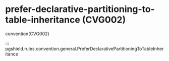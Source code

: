 # prefer-declarative-partitioning-to-table-inheritance (CVG002)

convention(CVG002)

::: pgshield.rules.convention.general.PreferDeclarativePartitioningToTableInheritance

